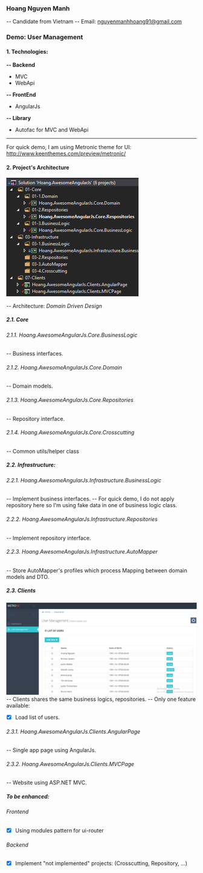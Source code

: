 ### Hoang Nguyen Manh 
-- Candidate from Vietnam 
-- Email: nguyenmanhhoang91@gmail.com
### Demo: User Management

#### 1. Technologies:
**-- Backend**
+ MVC
+ WebApi

**-- FrontEnd**
+ AngularJs

**-- Library**
+ Autofac for MVC and WebApi
------
For quick demo, I am using Metronic theme for UI:
http://www.keenthemes.com/preview/metronic/

#### 2. Project's Architecture
![Folder structure](project-architecture.png)

-- Architecture: *Domain Driven Design*

##### 2.1. Core

###### 2.1.1. Hoang.AwesomeAngularJs.Core.BusinessLogic
-- Business interfaces.

###### 2.1.2. Hoang.AwesomeAngularJs.Core.Domain
-- Domain models.

###### 2.1.3. Hoang.AwesomeAngularJs.Core.Repositories
-- Repository interface.

###### 2.1.4. Hoang.AwesomeAngularJs.Core.Crosscutting
-- Common utils/helper class

##### 2.2. Infrastructure:

###### 2.2.1. Hoang.AwesomeAngularJs.Infrastructure.BusinessLogic
-- Implement business interfaces.
-- For quick demo, I do not apply repository here so I'm using fake data in one of business logic class.

###### 2.2.2. Hoang.AwesomeAngularJs.Infrastructure.Repositories
-- Implement repository interface.

###### 2.2.3. Hoang.AwesomeAngularJs.Infrastructure.AutoMapper
-- Store AutoMapper's profiles which process Mapping between domain models and DTO. 

##### 2.3. Clients
![User Management module](user-management.png)
-- Clients shares the same business logics, repositories.
-- Only one feature available: 
- [x] Load list of users. 

###### 2.3.1. Hoang.AwesomeAngularJs.Clients.AngularPage
-- Single app page using AngularJs. 

###### 2.3.2. Hoang.AwesomeAngularJs.Clients.MVCPage
-- Website using ASP.NET MVC. 

##### To be enhanced: 
###### Frontend

- [x] Using modules pattern for ui-router
###### Backend

- [x] Implement "not implemented" projects: (Crosscutting, Repository, ...)

